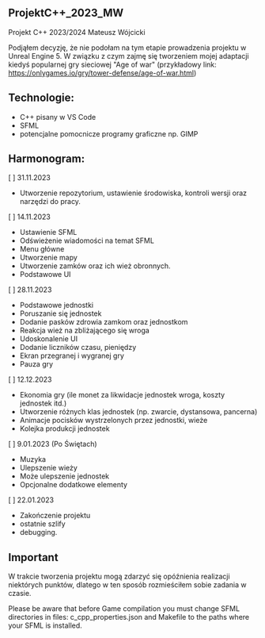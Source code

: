 ## ProjektC++_2023_MW
Projekt C++ 2023/2024 Mateusz Wójcicki

Podjąłem decyzję, że nie podołam na tym etapie prowadzenia projektu w Unreal Engine 5. 
W związku z czym zajmę się tworzeniem mojej adaptacji kiedyś popularnej gry sieciowej "Age of war" (przykładowy link: https://onlygames.io/gry/tower-defense/age-of-war.html)


## Technologie:
* C++ pisany w VS Code
* SFML
* potencjalne pomocnicze programy graficzne np. GIMP

## Harmonogram:

[ ] 31.11.2023
* Utworzenie repozytorium, ustawienie środowiska, kontroli wersji oraz narzędzi do pracy.


[ ] 14.11.2023
* Ustawienie SFML
* Odświeżenie wiadomości na temat SFML
* Menu główne
* Utworzenie mapy 
* Utworzenie zamków oraz ich wież obronnych.
* Podstawowe UI


[ ] 28.11.2023
* Podstawowe jednostki 
* Poruszanie się jednostek
* Dodanie pasków zdrowia zamkom oraz jednostkom 
* Reakcja wież na zbliżającego się wroga
* Udoskonalenie UI
* Dodanie liczników czasu, pieniędzy
* Ekran przegranej i wygranej gry
* Pauza gry

[ ] 12.12.2023
* Ekonomia gry (ile monet za likwidacje jednostek wroga, koszty jednostek itd.)
* Utworzenie różnych klas jednostek (np. zwarcie, dystansowa, pancerna)
* Animacje pocisków wystrzelonych przez jednostki, wieże
* Kolejka produkcji jednostek


[ ] 9.01.2023 (Po Świętach)
* Muzyka
* Ulepszenie wieży
* Może ulepszenie jednostek
* Opcjonalne dodatkowe elementy


[ ] 22.01.2023
* Zakończenie projektu
* ostatnie szlify
* debugging.

## Important
W trakcie tworzenia projektu mogą zdarzyć się opóźnienia realizacji niektórych punktów, dlatego w ten sposób rozmieściłem sobie zadania w czasie. 

Please be aware that before Game compilation you must change SFML directories in files: c_cpp_properties.json and Makefile 
to the paths where your SFML is installed.